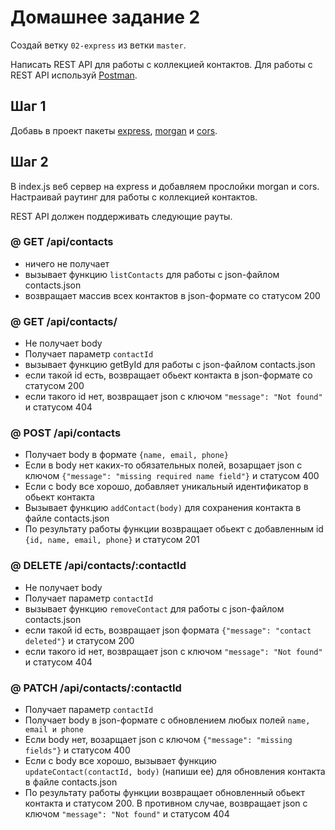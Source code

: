# Домашнее задание 2

Создай ветку `02-express` из ветки `master`.

Написать REST API для работы с коллекцией контактов. Для работы с REST API
используй [Postman](https://www.getpostman.com/).

## Шаг 1

Добавь в проект пакеты [express](https://www.npmjs.com/package/express),
[morgan](https://www.npmjs.com/package/morgan) и
[cors](https://www.npmjs.com/package/cors).

## Шаг 2

В index.js веб сервер на express и добавляем прослойки morgan и cors. Настраивай
раутинг для работы с коллекцией контактов.

REST API должен поддерживать следующие рауты.

### @ GET /api/contacts

- ничего не получает
- вызывает функцию `listContacts` для работы с json-файлом contacts.json
- возвращает массив всех контактов в json-формате со статусом 200

### @ GET /api/contacts/  

- Не получает body
- Получает параметр `contactId`
- вызывает функцию getById для работы с json-файлом contacts.json
- если такой id есть, возвращает обьект контакта в json-формате со статусом 200
- если такого id нет, возвращает json с ключом `"message": "Not found"` и
  статусом 404

### @ POST /api/contacts

- Получает body в формате `{name, email, phone}`
- Если в body нет каких-то обязательных полей, возарщает json с ключом
  `{"message": "missing required name field"}` и статусом 400
- Если с body все хорошо, добавляет уникальный идентификатор в обьект контакта
- Вызывает функцию `addContact(body)` для сохранения контакта в файле
  contacts.json
- По результату работы функции возвращает обьект с добавленным id
  `{id, name, email, phone}` и статусом 201

### @ DELETE /api/contacts/:contactId

- Не получает body
- Получает параметр `contactId`
- вызывает функцию `removeContact` для работы с json-файлом contacts.json
- если такой id есть, возвращает json формата `{"message": "contact deleted"}` и
  статусом 200
- если такого id нет, возвращает json с ключом `"message": "Not found"` и
  статусом 404

### @ PATCH /api/contacts/:contactId

- Получает параметр `contactId`
- Получает body в json-формате c обновлением любых полей `name, email и phone`
- Если body нет, возарщает json с ключом `{"message": "missing fields"}` и
  статусом 400
- Если с body все хорошо, вызывает функцию `updateContact(contactId, body)`
  (напиши ее) для обновления контакта в файле contacts.json
- По результату работы функции возвращает обновленный обьект контакта и
  статусом 200. В противном случае, возвращает json с ключом
  `"message": "Not found"` и статусом 404